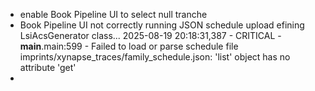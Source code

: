 - enable Book Pipeline UI to select null tranche
- Book Pipeline UI not correctly running JSON schedule upload
efining LsiAcsGenerator class...
2025-08-19 20:18:31,387 - CRITICAL - __main__.main:599 - Failed to load or parse schedule file imprints/xynapse_traces/family_schedule.json: 'list' object has no attribute 'get'
- 